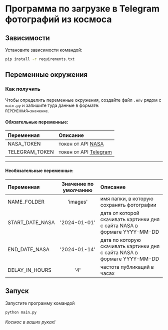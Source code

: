 # Программа по загрузке в Telegram фотографий из космоса

## Зависимости
Установите зависимости командой:  
```sh
pip install -r requirements.txt
```

## Переменные окружения
### Как получить
Чтобы определить переменные окружения, создайте файл `.env` рядом с `main.py` и запишите туда данные в формате:  
`ПЕРЕМЕННАЯ=значение`.



#### Обязательные переменные:  

| Переменная    | Описание                                                                                |
|:--------------|:----------------------------------------------------------------------------------------|
| NASA_TOKEN     | токен от API [NASA](https://api.nasa.gov/ "получить токен от API NASA")                 |
| TELEGRAM_TOKEN   | токен от API [Telegram](https://telegram.me/BotFather "токен от API Telegram")          | 

***
  
#### Необязательные переменные:  

| Переменная    | Значение по умолчанию | Описание                                                                 |
|:--------------|:---------------------:|:-------------------------------------------------------------------------|
| NAME_FOLDER      |       'images'        | имя папки, в которую сохранять фотографии                                |
| START_DATE_NASA    |     '2024-01-01'      | дата от которой скачивать картинки дня с сайта NASA в формате YYYY-MM-DD |
| END_DATE_NASA   |     '2024-01-14'      | дата по которую скачивать картинки дня с сайта NASA в формате YYYY-MM-DD |
| DELAY_IN_HOURS |       '4'       | частота публикаций в часах                                               |


## Запуск
Запустите программу командой
```sh
python main.py
```
  
*Космос в ваших руках!*
